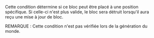 Cette condition détermine si ce bloc peut être placé à une position spécifique. Si celle-ci n'est plus valide, le bloc sera détruit lorsqu'il aura reçu une mise à jour de bloc.

REMARQUE : Cette condition n'est pas vérifiée lors de la génération du monde.
